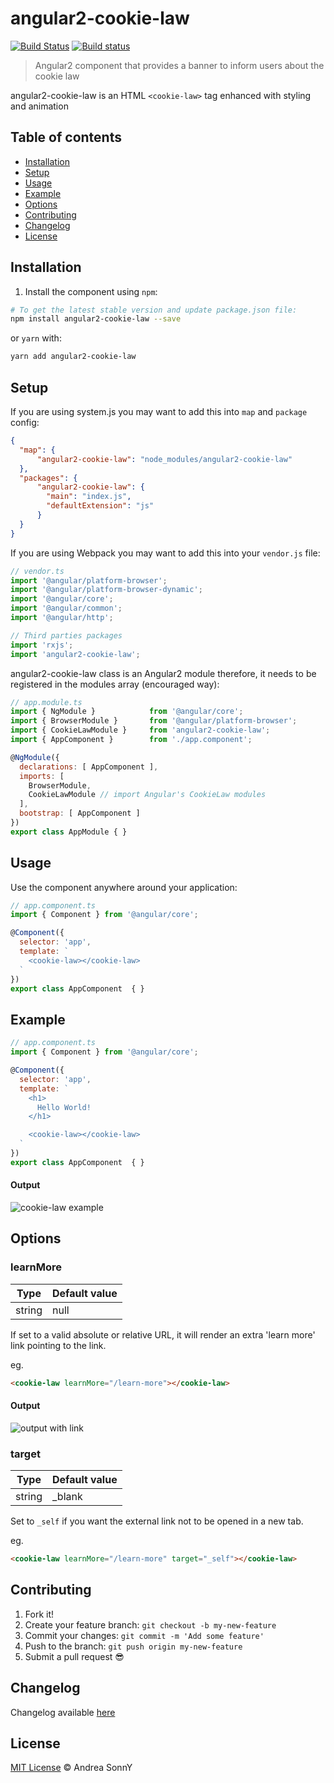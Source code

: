 # angular2-cookie-law

[![Build Status](https://travis-ci.org/andreasonny83/angular2-cookie-law.svg?branch=master)](https://travis-ci.org/andreasonny83/angular2-cookie-law)
[![Build status](https://ci.appveyor.com/api/projects/status/gy65rk7l0nln23nj?svg=true)](https://ci.appveyor.com/project/andreasonny83/angular2-cookie-law)

> Angular2 component that provides a banner to inform users about the cookie law

angular2-cookie-law is an HTML `<cookie-law>` tag enhanced with styling and animation

## Table of contents

* [Installation](#installation)
* [Setup](#setup)
* [Usage](#usage)
* [Example](#example)
* [Options](#options)
* [Contributing](#contributing)
* [Changelog](#changelog)
* [License](#license)

## Installation

1. Install the component using `npm`:

  ```bash
  # To get the latest stable version and update package.json file:
  npm install angular2-cookie-law --save
  ```

  or `yarn` with:

  ```bash
  yarn add angular2-cookie-law
  ```

## Setup

If you are using system.js you may want to add this into `map` and `package` config:

```json
{
  "map": {
      "angular2-cookie-law": "node_modules/angular2-cookie-law"
  },
  "packages": {
      "angular2-cookie-law": {
        "main": "index.js",
        "defaultExtension": "js"
      }
  }
}
```

If you are using Webpack you may want to add this into your `vendor.js` file:

```js
// vendor.ts
import '@angular/platform-browser';
import '@angular/platform-browser-dynamic';
import '@angular/core';
import '@angular/common';
import '@angular/http';

// Third parties packages
import 'rxjs';
import 'angular2-cookie-law';
```

angular2-cookie-law class is an Angular2 module therefore,
it needs to be registered in the modules array (encouraged way):

```js
// app.module.ts
import { NgModule }            from '@angular/core';
import { BrowserModule }       from '@angular/platform-browser';
import { CookieLawModule }     from 'angular2-cookie-law';
import { AppComponent }        from './app.component';

@NgModule({
  declarations: [ AppComponent ],
  imports: [
    BrowserModule,
    CookieLawModule // import Angular's CookieLaw modules
  ],
  bootstrap: [ AppComponent ]
})
export class AppModule { }
```

## Usage

Use the component anywhere around your application:

```js
// app.component.ts
import { Component } from '@angular/core';

@Component({
  selector: 'app',
  template: `
    <cookie-law></cookie-law>
  `
})
export class AppComponent  { }
```

## Example

```js
// app.component.ts
import { Component } from '@angular/core';

@Component({
  selector: 'app',
  template: `
    <h1>
      Hello World!
    </h1>

    <cookie-law></cookie-law>
  `
})
export class AppComponent  { }
```

#### Output

![cookie-law example](http://i.imgur.com/W9LUdwy.png)

## Options

### learnMore

| Type | Default value
| --- | --- |
| string | null |

If set to a valid absolute or relative URL, it will render an extra 'learn more' link pointing to the link.

eg.
```html
<cookie-law learnMore="/learn-more"></cookie-law>
```

#### Output

![output with link](http://i.imgur.com/0nvb6sP.png)

### target

| Type | Default value
| --- | --- |
| string | _blank |

Set to `_self` if you want the external link not to be opened in a new tab.

eg.
```html
<cookie-law learnMore="/learn-more" target="_self"></cookie-law>
```

## Contributing

1. Fork it!
2. Create your feature branch: `git checkout -b my-new-feature`
3. Commit your changes: `git commit -m 'Add some feature'`
4. Push to the branch: `git push origin my-new-feature`
5. Submit a pull request :sunglasses:

## Changelog

Changelog available [here](https://github.com/andreasonny83/angular2-cookie-law/blob/master/CHANGELOG.md)

## License

[MIT License](https://github.com/andreasonny83/angular2-cookie-law/blob/master/LICENSE) © Andrea SonnY
